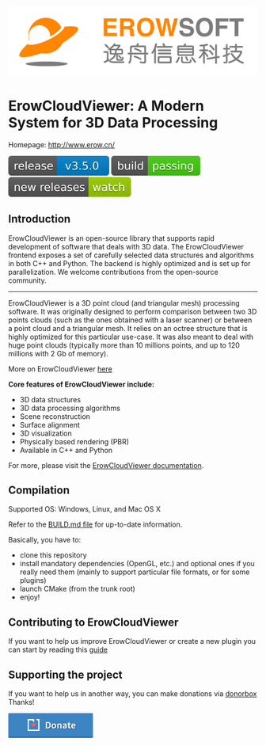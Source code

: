 
![](./doc/ErowCloudViewer_logo_horizontal.png)

# ErowCloudViewer: A Modern System for 3D Data Processing

Homepage: http://www.erow.cn/

[![GitHub release](./doc/version.svg)](https://github.com/Asher-1/ErowCloudViewer/releases/)
[![Build Status](./doc/ErowCloudViewer.svg)](https://github.com/Asher-1/ErowCloudViewer/releases/)
[![Releases](./doc/newRelease.svg)](https://github.com/Asher-1/ErowCloudViewer/releases/)

Introduction
------------
ErowCloudViewer is an open-source library that supports rapid development of software
that deals with 3D data. The ErowCloudViewer frontend exposes a set of carefully selected
data structures and algorithms in both C++ and Python. The backend is highly optimized and is set up for parallelization. We welcome contributions from the open-source community.

------------
ErowCloudViewer is a 3D point cloud (and triangular mesh) processing software.
It was originally designed to perform comparison between two 3D points clouds
(such as the ones obtained with a laser scanner) or between a point cloud and a
triangular mesh. It relies on an octree structure that is highly optimized for
this particular use-case. It was also meant to deal with huge point
clouds (typically more than 10 millions points, and up to 120 millions with 2 Gb
of memory).

More on ErowCloudViewer [here](http://www.erow.cn)

**Core features of ErowCloudViewer include:**

* 3D data structures
* 3D data processing algorithms
* Scene reconstruction
* Surface alignment
* 3D visualization
* Physically based rendering (PBR)
* Available in C++ and Python

For more, please visit the [ErowCloudViewer documentation](http://www.erow.cn).

Compilation
-----------

Supported OS: Windows, Linux, and Mac OS X

Refer to the [BUILD.md file](BUILD.md) for up-to-date information.

Basically, you have to:
- clone this repository
- install mandatory dependencies (OpenGL,  etc.) and optional ones if you really need them
(mainly to support particular file formats, or for some plugins)
- launch CMake (from the trunk root)
- enjoy!


Contributing to ErowCloudViewer
----------------------------

If you want to help us improve ErowCloudViewer or create a new plugin you can start by reading this [guide](CONTRIBUTING.md)

Supporting the project
----------------------

If you want to help us in another way, you can make donations via [donorbox](https://www.erow.cn)
Thanks!

[![donorbox](./doc/button-medium-blue.png)](https://www.erow.cn)
